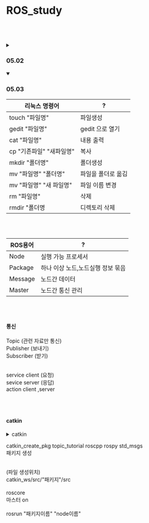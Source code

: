# ROS_study
<br><br>
<details>
<summary><h3>05.02</h3></summary>

#### 리눅스 설치, ros 설치
[ROS](http://wiki.ros.org/noetic/Installation/Ubuntu) <br>
[Ubuntu 20.04.6](https://releases.ubuntu.com/focal/)
</details>

<details open>
<summary><h3>05.03</h3></summary>

|리눅스 명령어|?|
|---|---|
|touch "파일명"|파일생성|
|gedit "파일명"|gedit 으로 열기|
|cat "파일명"|내용 출력|
|cp "기존파일" "새파일명"|복사|
|mkdir "폴더명" |폴더생성|
|mv "파일명" "폴더명"|파일을 폴더로 옮김|
|mv "파일명" "새 파일명"|파일 이름 변경|
|rm "파일명"|삭제|
|rmdir "폴더명|디렉토리 삭제|

<br><br>

|ROS용어|?|
|---|---|
|Node|실행 가능 프로세서|
|Package|하나 이상 노드,노드실행 정보 묶음|
|Message|노드간 데이터|
|Master|노드간 통신 관리|

<br><br>

#### 통신
Topic (관련 자료만 통신) <br>
Publisher (보내기)<br>
Subscriber (받기) <br><br>

service client (요청)<br>
sevice server (응답)<br>
action client ,server<br>

<br><br>
#### catkin
  
  <details>
    <summary> catkin </summary>
워크스페이스 <br>
    
   ```
      mkdir ~/catkin_ws/src
   ```
    
src 에 CMakeLists
    
    ```
      cd ~/catkin_ws/src 
      catkin_init_workspace 
    ```
    
    
  </details>
  

catkin_create_pkg topic_tutorial roscpp rospy std_msgs <br>
패키지 생성 <br><br>

(파일 생성위치)<br>
catkin_ws/src/"패키지"/src
<br><br>
roscore <br>
마스터 on
<br><br>
rosrun "패키지이름" "node이름"
<br><br>

</details>



